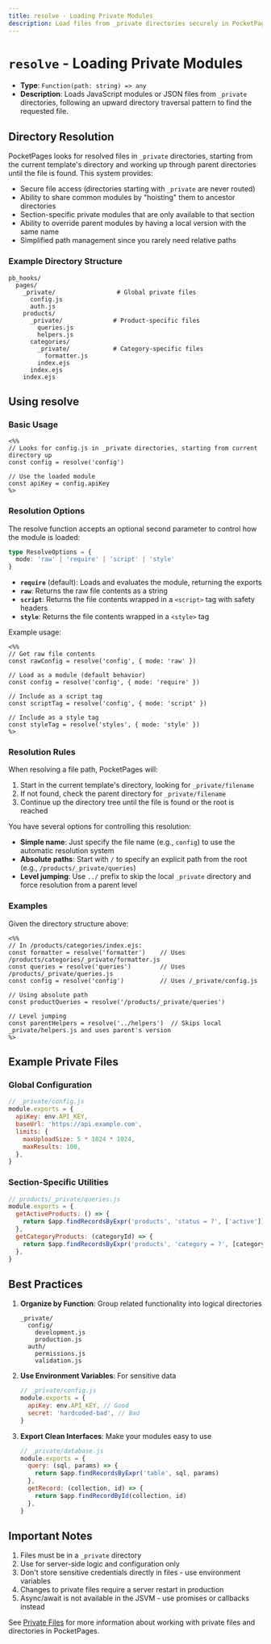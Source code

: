 ```yaml
---
title: resolve - Loading Private Modules
description: Load files from _private directories securely in PocketPages templates using the resolve function.
---
```


# `resolve` - Loading Private Modules

- **Type**: `Function(path: string) => any`
- **Description**: Loads JavaScript modules or JSON files from `_private` directories, following an upward directory traversal pattern to find the requested file.

## Directory Resolution

PocketPages looks for resolved files in `_private` directories, starting from the current template's directory and working up through parent directories until the file is found. This system provides:

- Secure file access (directories starting with `_private` are never routed)
- Ability to share common modules by "hoisting" them to ancestor directories
- Section-specific private modules that are only available to that section
- Ability to override parent modules by having a local version with the same name
- Simplified path management since you rarely need relative paths

### Example Directory Structure

```
pb_hooks/
  pages/
    _private/                 # Global private files
      config.js
      auth.js
    products/
      _private/              # Product-specific files
        queries.js
        helpers.js
      categories/
        _private/            # Category-specific files
          formatter.js
        index.ejs
      index.ejs
    index.ejs
```

## Using resolve

### Basic Usage

```ejs
<%%
// Looks for config.js in _private directories, starting from current directory up
const config = resolve('config')

// Use the loaded module
const apiKey = config.apiKey
%>
```

### Resolution Options

The resolve function accepts an optional second parameter to control how the module is loaded:

```typescript
type ResolveOptions = {
  mode: 'raw' | 'require' | 'script' | 'style'
}
```

- **`require`** (default): Loads and evaluates the module, returning the exports
- **`raw`**: Returns the raw file contents as a string
- **`script`**: Returns the file contents wrapped in a `<script>` tag with safety headers
- **`style`**: Returns the file contents wrapped in a `<style>` tag

Example usage:

```ejs
<%%
// Get raw file contents
const rawConfig = resolve('config', { mode: 'raw' })

// Load as a module (default behavior)
const config = resolve('config', { mode: 'require' })

// Include as a script tag
const scriptTag = resolve('config', { mode: 'script' })

// Include as a style tag
const styleTag = resolve('styles', { mode: 'style' })
%>
```

### Resolution Rules

When resolving a file path, PocketPages will:

1. Start in the current template's directory, looking for `_private/filename`
2. If not found, check the parent directory for `_private/filename`
3. Continue up the directory tree until the file is found or the root is reached

You have several options for controlling this resolution:

- **Simple name**: Just specify the file name (e.g., `config`) to use the automatic resolution system
- **Absolute paths**: Start with `/` to specify an explicit path from the root (e.g., `/products/_private/queries`)
- **Level jumping**: Use `../` prefix to skip the local `_private` directory and force resolution from a parent level

### Examples

Given the directory structure above:

```ejs
<%%
// In /products/categories/index.ejs:
const formatter = resolve('formatter')    // Uses /products/categories/_private/formatter.js
const queries = resolve('queries')        // Uses /products/_private/queries.js
const config = resolve('config')          // Uses /_private/config.js

// Using absolute path
const productQueries = resolve('/products/_private/queries')

// Level jumping
const parentHelpers = resolve('../helpers')  // Skips local _private/helpers.js and uses parent's version
%>
```

## Example Private Files

### Global Configuration

```javascript
// _private/config.js
module.exports = {
  apiKey: env.API_KEY,
  baseUrl: 'https://api.example.com',
  limits: {
    maxUploadSize: 5 * 1024 * 1024,
    maxResults: 100,
  },
}
```

### Section-Specific Utilities

```javascript
// products/_private/queries.js
module.exports = {
  getActiveProducts: () => {
    return $app.findRecordsByExpr('products', 'status = ?', ['active'])
  },
  getCategoryProducts: (categoryId) => {
    return $app.findRecordsByExpr('products', 'category = ?', [categoryId])
  },
}
```

## Best Practices

1. **Organize by Function**: Group related functionality into logical directories

   ```
   _private/
     config/
       development.js
       production.js
     auth/
       permissions.js
       validation.js
   ```

2. **Use Environment Variables**: For sensitive data

   ```javascript
   // _private/config.js
   module.exports = {
     apiKey: env.API_KEY, // Good
     secret: 'hardcoded-bad', // Bad
   }
   ```

3. **Export Clean Interfaces**: Make your modules easy to use

   ```javascript
   // _private/database.js
   module.exports = {
     query: (sql, params) => {
       return $app.findRecordsByExpr('table', sql, params)
     },
     getRecord: (collection, id) => {
       return $app.findRecordById(collection, id)
     },
   }
   ```

## Important Notes

1. Files must be in a `_private` directory
2. Use for server-side logic and configuration only
3. Don't store sensitive credentials directly in files - use environment variables
4. Changes to private files require a server restart in production
5. Async/await is not available in the JSVM - use promises or callbacks instead

See [Private Files](/docs/private-files) for more information about working with private files and directories in PocketPages.
